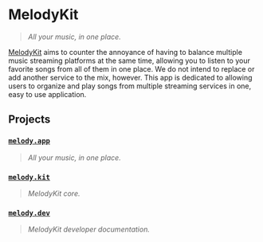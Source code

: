 # MelodyKit

> *All your music, in one place.*

[MelodyKit][MelodyKit] aims to counter the annoyance of having to balance multiple
music streaming platforms at the same time, allowing you to listen
to your favorite songs from all of them in one place. We do not intend
to replace or add another service to the mix, however. This app is
dedicated to allowing users to organize and play songs from multiple
streaming services in one, easy to use application.

## Projects

### [`melody.app`][melody.app]

> *All your music, in one place.*

### [`melody.kit`][melody.kit]

> *MelodyKit core.*

### [`melody.dev`][melody.dev]

> *MelodyKit developer documentation.*

[MelodyKit]: https://melodykit.app/

[melody.app]: https://github.com/MelodyKit/melody.app
[melody.kit]: https://github.com/MelodyKit/melody.kit
[melody.dev]: https://github.com/MelodyKit/melody.dev
